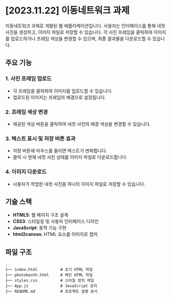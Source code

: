 # [2023.11.22] 이동네트워크 과제 

이동네트워크 과제로 개발된 웹 애플리케이션입니다. 
사용자는 인터페이스를 통해 네컷 사진을 생성하고, 이미지 파일로 저장할 수 있습니다. 각 사진 프레임을 클릭하여 이미지를 업로드하거나 프레임 색상을 변경할 수 있으며, 최종 결과물을 다운로드할 수 있습니다.

## 주요 기능

### 1. 사진 프레임 업로드
- 각 프레임을 클릭하여 이미지를 업로드할 수 있습니다.
- 업로드된 이미지는 프레임의 배경으로 설정됩니다.

### 2. 프레임 색상 변경
- 제공된 색상 버튼을 클릭하여 네컷 사진의 배경 색상을 변경할 수 있습니다.

### 3. 텍스트 표시 및 저장 버튼 효과
- 저장 버튼에 마우스를 올리면 텍스트가 변화합니다.
- 클릭 시 현재 네컷 사진 상태를 이미지 파일로 다운로드합니다.

### 4. 이미지 다운로드
- 사용자가 작업한 네컷 사진을 하나의 이미지 파일로 저장할 수 있습니다.

## 기술 스택
- **HTML5**: 웹 페이지 구조 설계
- **CSS3**: 스타일링 및 사용자 인터페이스 디자인
- **JavaScript**: 동적 기능 구현
- **html2canvas**: HTML 요소를 이미지로 캡처

## 파일 구조
```
.
├── index.html          # 초기 HTML 파일
├── photobooth.html     # 메인 HTML 파일
├── styles.css          # 스타일 정의 파일
├── App.js              # JavaScript 로직
├── README.md           # 프로젝트 설명 문서
```



